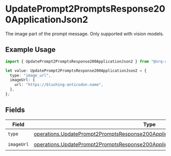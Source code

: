 # UpdatePrompt2PromptsResponse200ApplicationJson2

The image part of the prompt message. Only supported with vision models.

## Example Usage

```typescript
import { UpdatePrompt2PromptsResponse200ApplicationJson2 } from "@orq-ai/node/models/operations";

let value: UpdatePrompt2PromptsResponse200ApplicationJson2 = {
  type: "image_url",
  imageUrl: {
    url: "https://blushing-anticodon.name",
  },
};
```

## Fields

| Field                                                                                                                                                                                    | Type                                                                                                                                                                                     | Required                                                                                                                                                                                 | Description                                                                                                                                                                              |
| ---------------------------------------------------------------------------------------------------------------------------------------------------------------------------------------- | ---------------------------------------------------------------------------------------------------------------------------------------------------------------------------------------- | ---------------------------------------------------------------------------------------------------------------------------------------------------------------------------------------- | ---------------------------------------------------------------------------------------------------------------------------------------------------------------------------------------- |
| `type`                                                                                                                                                                                   | [operations.UpdatePrompt2PromptsResponse200ApplicationJSONResponseBody2VersionsType](../../models/operations/updateprompt2promptsresponse200applicationjsonresponsebody2versionstype.md) | :heavy_check_mark:                                                                                                                                                                       | N/A                                                                                                                                                                                      |
| `imageUrl`                                                                                                                                                                               | [operations.UpdatePrompt2PromptsResponse200ApplicationJSONImageUrl](../../models/operations/updateprompt2promptsresponse200applicationjsonimageurl.md)                                   | :heavy_check_mark:                                                                                                                                                                       | N/A                                                                                                                                                                                      |